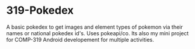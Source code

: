 # 319-Pokedex
A basic pokedex to get images and element types of pokemon via their names or national pokedex id's. Uses pokeapi/co. Its also my mini project for COMP-319 Android developement for multiple activities.
